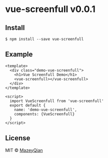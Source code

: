 # vue-screenfull v0.0.1

## Install

```
$ npm install --save vue-screenfull
```

## Example

```
<template>
  <div class="demo-vue-screenfull">
    <h1>Vue Screenfull Demo</h1>
    <vue-screenfull></vue-screenfull>
  </div>
</template>

<script>
  import VueScreenfull from 'vue-screenfull'
  export default {
    name: 'demo-vue-screenfull',
    components: {VueScreenfull}
  }
</script>
```


## License

MIT © [MazeyQian](https://blog.mazey.net)
